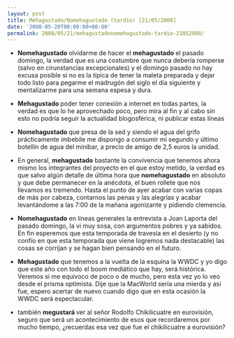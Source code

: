 ```yaml
---
layout: post
title: Mehagustado/Nomehagustado (tardío) [21/05/2008]
date: '2008-05-20T00:00:00+00:00'
permalink: 2008/05/21/mehagustadonomehagustado-tardio-21052008/
---
```

- <strong>Nomehagustado </strong>olvidarme de hacer el <strong>mehagustado</strong> el pasado domingo, la verdad que es una costumbre que nunca debería romperse (salvo en cirunstancias excepcionales) y el domingo pasado no hay excusa posible si no es la típica de tener la maleta preparada y dejar todo listo para pegarme el madrugón del siglo el día siguiente y mentalizarme para una semana espesa y dura. 

- <strong>Mehagustado </strong> poder tener conexión a internet en todas partes, la verdad es que lo he aprovechado poco, pero mira al fin y al cabo sin esto no podría seguir la actualidad blogosférica, ni publicar estas líneas

- <strong>Nomehagustado </strong> que presa de la sed y siendo el agua del grifo prácticamente imbebile me dispongo a consumir mi segundo y último botellín de agua del minibar, a precio de amigo de 2,5 euros la unidad.

- En general, <strong>mehagustado</strong> bastante la convivencia que tenemos ahora mismo los integrantes del proyecto en el que estoy metido, la verdad es que salvo algún detalle de última hora que <strong>nomehagustado</strong> en absoluto y que debe permanecer en la anécdota, el buen rollete que nos llevamos es tremendo. Hasta el punto de ayer acabar con varias copas de más por cabeza, contarnos las penas y las alegrías y acabar levantándome a las 7:00 de la mañana agonizante y pidiendo clemencia.

- <strong>Nomehagustado</strong> en líneas generales la entrevista a Joan Laporta del pasado domingo, la vi muy sosa, con argumentos pobres y ya sabidos. En fin esperemos que esta temporada de travesía en el desierto (y no confío en que esta temporada que viene logremos nada destacable) las cosas se corrijan y se hagan bien pensando en el futuro. 

- <strong>Mehagustado</strong> que tenemos a la vuelta de la esquina la WWDC y yo digo que este año con todo el boom mediático que hay, será histórica. Veremos si me equivoco de poco o de mucho, pero esta vez yo lo veo desde el prisma optimista. Dije que la MacWorld sería una mierda y así fue, espero acertar de nuevo cuando digo que en esta ocasión la WWDC será espectacular.

- también <strong>megustará </strong> ver al señor Rodolfo Chikilicuatre en eurovisión, seguro que será un acontecimiento de esos que recordaremos por mucho tiempo, ¿recuerdas esa vez que fue el chikilicuatre a eurovisión?

